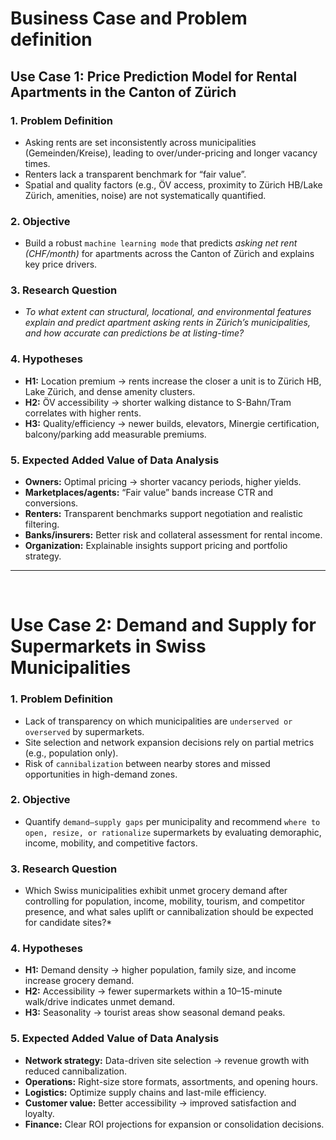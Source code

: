 
# Business Case and Problem definition

## Use Case 1: Price Prediction Model for Rental Apartments in the Canton of Zürich

### 1. Problem Definition
- Asking rents are set inconsistently across municipalities (Gemeinden/Kreise), leading to over/under-pricing and longer vacancy times.  
- Renters lack a transparent benchmark for “fair value”.  
- Spatial and quality factors (e.g., ÖV access, proximity to Zürich HB/Lake Zürich, amenities, noise) are not systematically quantified.

### 2. Objective
- Build a robust `machine learning mode` that predicts *asking net rent (CHF/month)* for apartments across the Canton of Zürich and explains key price drivers.

### 3. Research Question
- *To what extent can structural, locational, and environmental features explain and predict apartment asking rents in Zürich’s municipalities, and how accurate can predictions be at listing-time?*

### 4. Hypotheses
- **H1:** Location premium → rents increase the closer a unit is to Zürich HB, Lake Zürich, and dense amenity clusters.  
- **H2:** ÖV accessibility → shorter walking distance to S-Bahn/Tram correlates with higher rents.  
- **H3:** Quality/efficiency → newer builds, elevators, Minergie certification, balcony/parking add measurable premiums.

### 5. Expected Added Value of Data Analysis
- **Owners:** Optimal pricing → shorter vacancy periods, higher yields.  
- **Marketplaces/agents:** “Fair value” bands increase CTR and conversions.  
- **Renters:** Transparent benchmarks support negotiation and realistic filtering.  
- **Banks/insurers:** Better risk and collateral assessment for rental income.  
- **Organization:** Explainable insights support pricing and portfolio strategy.

--- 
<br>

# Use Case 2: Demand and Supply for Supermarkets in Swiss Municipalities

### 1. Problem Definition
- Lack of transparency on which municipalities are `underserved or overserved` by supermarkets.  
- Site selection and network expansion decisions rely on partial metrics (e.g., population only).  
- Risk of `cannibalization` between nearby stores and missed opportunities in high-demand zones.

### 2. Objective
- Quantify `demand–supply gaps` per municipality and recommend `where to open, resize, or rationalize` supermarkets by evaluating demoraphic, income, mobility, and competitive factors.

### 3. Research Question

- Which Swiss municipalities exhibit unmet grocery demand after controlling for population, income, mobility, tourism, and competitor presence, and what sales uplift or cannibalization should be expected for candidate sites?*

### 4. Hypotheses
- **H1:** Demand density → higher population, family size, and income increase grocery demand.  
- **H2:** Accessibility → fewer supermarkets within a 10–15-minute walk/drive indicates unmet demand.    
- **H3:** Seasonality → tourist areas show seasonal demand peaks.

### 5. Expected Added Value of Data Analysis
- **Network strategy:** Data-driven site selection → revenue growth with reduced cannibalization.  
- **Operations:** Right-size store formats, assortments, and opening hours.  
- **Logistics:** Optimize supply chains and last-mile efficiency.  
- **Customer value:** Better accessibility → improved satisfaction and loyalty.  
- **Finance:** Clear ROI projections for expansion or consolidation decisions.
